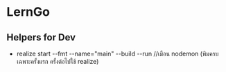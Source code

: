 # LernGo

## Helpers for Dev
- realize start --fmt --name="main" --build --run
//เมือน  nodemon (พิมครบเฉพาะครั้งแรก ครั้งต่อไปใช้ realize)
